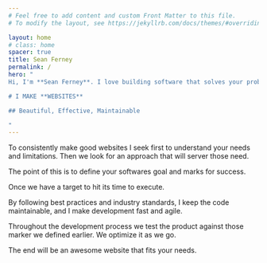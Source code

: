 ```yaml
---
# Feel free to add content and custom Front Matter to this file.
# To modify the layout, see https://jekyllrb.com/docs/themes/#overriding-theme-defaults

layout: home
# class: home
spacer: true
title: Sean Ferney
permalink: /
hero: "
Hi, I'm **Sean Ferney**. I love building software that solves your problems and fits your needs.

# I MAKE **WEBSITES**

## Beautiful, Effective, Maintainable

"
---
```



To consistently make good websites
I seek first to understand your needs and limitations.
Then we look for an approach that will server those need.


The point of this is to define your softwares goal and marks for success.


<!-- If your project is customer facing, 
it might be important that your website looks amazing and makes an impression.
or maybe this feature is built to help employees to handled orders. 
I would be best if the user interface was fact and easy to use.  -->


Once we have a target to hit its time to execute.

By following best practices and industry standards,
I keep the code maintainable, 
and I make development fast and agile.


Throughout the development process we test the product against those marker we defined earlier. 
We optimize it as we go.


The end will be an awesome website that fits your needs.







